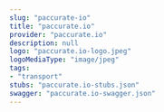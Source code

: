 ```yaml
---
slug: "paccurate-io"
title: "paccurate.io"
provider: "paccurate.io"
description: null
logo: "paccurate.io-logo.jpeg"
logoMediaType: "image/jpeg"
tags:
- "transport"
stubs: "paccurate.io-stubs.json"
swagger: "paccurate.io-swagger.json"
---
```

